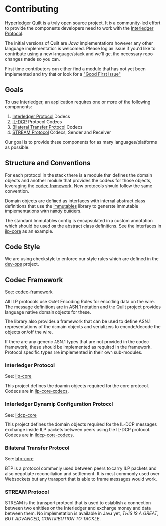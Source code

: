 # Contributing

Hyperledger Quilt is a truly open source project. It is a community-led effort to provide the components developers need to work with the [Interledger Protocol](https://interledger.org).

The initial versions of Quilt are *_Java_* implementations however any other language implementation is welcomed. Please log an issue if you'd like to contribute using a new language/stack and we'll get the necessary repo changes made so you can.

First time contributors can either find a module that has not yet been implemented and try that or look for a ["Good First Issue"](https://github.com/hyperledger/quilt/issues?q=is%3Aissue+is%3Aopen+label%3A"good+first+issue") 

## Goals

To use Interledger, an application requires one or more of the following components:

  1. [Interledger Protocol](https://interledger.org/rfcs/0027-interledger-protocol-4/) Codecs
  1. [IL-DCP](https://github.com/interledgerjs/ilp-protocol-ildcp) Protocol Codecs
  1. [Bilateral Transfer Protocol](https://interledger.org/rfcs/0023-bilateral-transfer-protocol/) Codecs
  1. [STREAM Protocol](https://interledger.org/rfcs/0029-stream/) Codecs, Sender and Receiver

Our goal is to provide these components for as many languages/platforms as possible.

## Structure and Conventions

For each protocol in the stack there is a module that defines the domain objects and another module that provides the codecs for those objects, leveraging the [codec framework](https://github.com/hyperledger/quilt/wiki/Codec-Framework). New protocols should follow the same convention.

Domain objects are defined as interfaces with internal abstract class definitions that use the [Immutables](https://immutables.github.io/) library to generate immutable implementations with handy builders.

The standard Immutables config is encapsulated in a custom annotation which should be used on the abstract class definitions. See the interfaces in [ilp-core](ilp-core) as an example.

## Code Style

We are using checkstyle to enforce our style rules which are defined in the [dev-ops](dev-ops) project.

## Codec Framework

See: [codec-framework](codec-framework)

All ILP protocols use Octet Encoding Rules for encoding data on the wire. The message definitions are in ASN.1 notation and the Quilt project provides language native domain objects for these.

The library also provides a framework that can be used to define ASN.1 representations of the domain objects and serializers to encode/decode the objects on/off the wire.

If there are any generic ASN.1 types that are not provided in the codec framework, these should be implemented as required in the framework. Protocol specific types are implemented in their own sub-modules. 

### Interledger Protocol

See: [ilp-core](ilp-core)

This project defines the doamin objects required for the core protocol.
Codecs are in [ilp-core-codecs](ilp-core-codecs).

### Interledger Dynamip Configuration Protocol

See: [ildcp-core](ildcp-core)

This project defines the domain objects required for the IL-DCP messages exchange inside ILP packets between peers using the IL-DCP protocol.
Codecs are in [ildcp-core-codecs](ildcp-core-codecs).

### Bilateral Transfer Protocol

See: [btp-core](btp-core)

BTP is a protocol commonly used between peers to carry ILP packets and also negotiate reconciliation and settlement.
It is most commonly used over Websockets but any transport that is able to frame messages would work.

### STREAM Protocol

STREAM is the transport protocol that is used to establish a connection between two enitities on the Interledger and exchange money and data between them.
No implemetation is available in Java yet, *THIS IS A GREAT, BUT ADVANCED, CONTRIBUTION TO TACKLE*.
